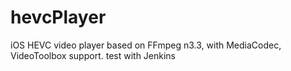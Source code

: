 # hevcPlayer
iOS HEVC video player based on FFmpeg n3.3, with MediaCodec, VideoToolbox support.
test with Jenkins
